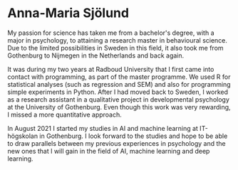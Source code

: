 # Anna-Maria Sjölund

My passion for science has taken me from a bachelor's degree, with a major in psychology, to attaining a research master in behavioural science. Due to the limited possibilities in Sweden in this field, it also took me from Gothenburg to Nijmegen in the Netherlands and back again. 

It was during my two years at Radboud University that I first came into contact with programming, as part of the master programme. We used R for statistical analyses (such as regression and SEM) and also for programming simple experiments in Python. After I had moved back to Sweden, I worked as a research assistant in a qualitative project in developmental psychology at the University of Gothenburg. Even though this work was very rewarding, I missed a more quantitative approach. 

In August 2021 I started my studies in AI and machine learning at IT-högskolan in Gothenburg. I look forward to the studies and hope to be able to draw parallels between my previous experiences in psychology and the new ones that I will gain in the field of AI, machine learning and deep learning.